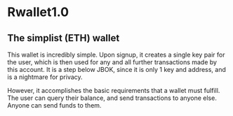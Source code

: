 # Rwallet1.0
## The simplist (ETH) wallet

This wallet is incredibly simple. Upon signup, it creates a single key pair
for the user, which is then used for any and all further transactions made
by this account. It is a step below JBOK, since it is only 1 key and address,
and is a nightmare for privacy.

However, it accomplishes the basic requirements that a wallet must fulfill.
The user can query their balance, and send transactions to anyone else.
Anyone can send funds to them.
